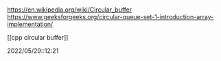 # 
https://en.wikipedia.org/wiki/Circular_buffer
https://www.geeksforgeeks.org/circular-queue-set-1-introduction-array-implementation/

[[cpp circular buffer]]



2022/05/29::12:21
